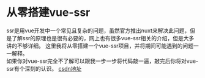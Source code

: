 # 从零搭建vue-ssr
ssr是用vue开发中一个常见且复杂的问题，虽然官方推出nuxt来解决此问题，但是了解ssr的原理也是很有必要的，网上也有很多vue-ssr相关的介绍，但是大多讲的不够详细。
这里我将从零搭建一个vue-ssr项目，并将期间可能遇到的问题一一解释。  
如果你对vue-ssr完全不了解可以跟我一步一步将代码敲一遍，敲完后你将对vue-ssr有个深刻的认识。 
[csdn地址](https://blog.csdn.net/zhangli616/article/details/113857989)
